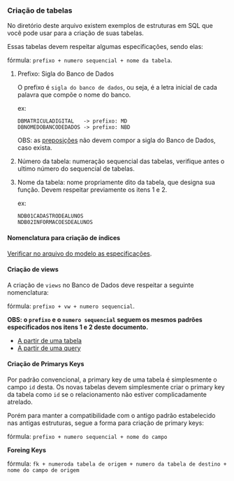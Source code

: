 ### Criação de tabelas

No diretório deste arquivo existem exemplos de estruturas em SQL que você pode usar para a criação de suas tabelas.

Essas tabelas devem respeitar algumas especificações, sendo elas:

fórmula: `prefixo + numero sequencial + nome da tabela`.

1. Prefixo: Sigla do Banco de Dados

    O prefixo é `sigla do banco de dados`, ou seja, é a letra inicial de cada palavra que compõe o nome do banco.

    ex:
    
    ```
    DBMATRICULADIGITAL   -> prefixo: MD
    DBNOMEDOBANCODEDADOS -> prefixo: NBD
    ```

    OBS: as [preposições](https://www.infoescola.com/portugues/preposicao/) não devem compor a sigla do Banco de Dados, caso exista.

2. Número da tabela: numeração sequencial das tabelas, verifique antes o ultimo número do sequencial de tabelas.

3. Nome da tabela: nome propriamente dito da tabela, que designa sua função. Devem respeitar previamente os itens 1 e 2.

    ex:
    
    ```
    NDB01CADASTRODEALUNOS
    NDB02INFORMACOESDEALUNOS
    ```

#### Nomenclatura para criação de índices

[Verificar no arquivo do modelo as especificações](create_index_on_table.sql).

#### Criação de views

A criação de `views` no Banco de Dados deve respeitar a seguinte nomenclatura:

fórmula: `prefixo + vw + numero sequencial`.

**OBS: o `prefixo` e o `numero sequencial` seguem os mesmos padrões especificados nos itens 1 e 2 deste documento.**

- [A partir de uma tabela](create_views_for_table.sql)
- [A partir de uma query](create_views_from_query.sql)

#### Criação de Primarys Keys

Por padrão convencional, a primary key de uma tabela é simplesmente o campo `id` desta. Os novas tabelas devem simplesmente criar o primary key da tabela como `id` se o relacionamento não estiver complicadamente atrelado.

Porém para manter a compatibilidade com o antigo padrão estabelecido nas antigas estruturas, segue a forma para criação de primary keys:

fórmula: `prefixo + numero sequencial + nome do campo`

**Foreing Keys**

fórmula: `fk + numeroda tabela de origem + numero da tabela de destino + nome do campo de origem`

